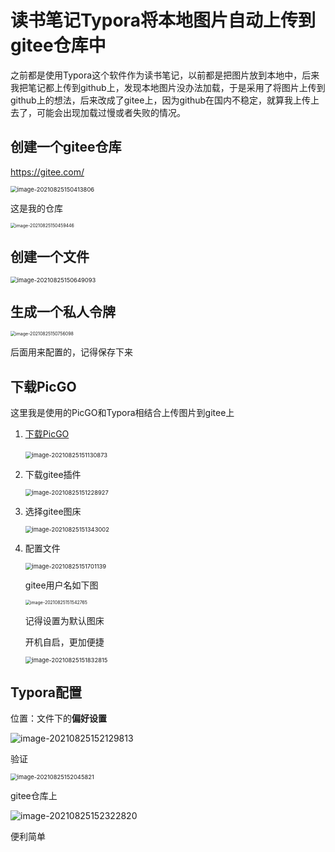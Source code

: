 # 读书笔记Typora将本地图片自动上传到gitee仓库中

之前都是使用Typora这个软件作为读书笔记，以前都是把图片放到本地中，后来我把笔记都上传到github上，发现本地图片没办法加载，于是采用了将图片上传到github上的想法，后来改成了gitee上，因为github在国内不稳定，就算我上传上去了，可能会出现加载过慢或者失败的情况。



## 创建一个gitee仓库

https://gitee.com/

<img src="https://picturebedzhanghui.oss-cn-hangzhou.aliyuncs.com/img/image-20210825150413806.png" alt="image-20210825150413806" style="zoom: 67%;" />

这是我的仓库

<img src="https://picturebedzhanghui.oss-cn-hangzhou.aliyuncs.com/img/image-20210825150459446.png" alt="image-20210825150459446" style="zoom: 50%;" />



## 创建一个文件

<img src="https://picturebedzhanghui.oss-cn-hangzhou.aliyuncs.com/img/image-20210825150649093.png" alt="image-20210825150649093" style="zoom: 67%;" />



## 生成一个私人令牌

<img src="https://picturebedzhanghui.oss-cn-hangzhou.aliyuncs.com/img/image-20210825150756098.png" alt="image-20210825150756098" style="zoom: 50%;" />

后面用来配置的，记得保存下来



## 下载PicGO

这里我是使用的PicGO和Typora相结合上传图片到gitee上

1. [下载PicGO](https://github.com/Molunerfinn/PicGo/tags)

   ​                                <img src="https://picturebedzhanghui.oss-cn-hangzhou.aliyuncs.com/img/image-20210825151130873.png" alt="image-20210825151130873" style="zoom: 67%;" />

   

2. 下载gitee插件

   <img src="https://picturebedzhanghui.oss-cn-hangzhou.aliyuncs.com/img/image-20210825151228927.png" alt="image-20210825151228927" style="zoom: 67%;" />

3. 选择gitee图床

   <img src="https://picturebedzhanghui.oss-cn-hangzhou.aliyuncs.com/img/image-20210825151343002.png" alt="image-20210825151343002" style="zoom:67%;" />

4. 配置文件

   <img src="https://picturebedzhanghui.oss-cn-hangzhou.aliyuncs.com/img/image-20210825151701139.png" alt="image-20210825151701139" style="zoom:67%;" />

   gitee用户名如下图

   <img src="https://picturebedzhanghui.oss-cn-hangzhou.aliyuncs.com/img/image-20210825151542765.png" alt="image-20210825151542765" style="zoom: 50%;" /> 

   记得设置为默认图床

   

   开机自启，更加便捷

   <img src="https://picturebedzhanghui.oss-cn-hangzhou.aliyuncs.com/img/image-20210825151832815.png" alt="image-20210825151832815" style="zoom: 67%;" />



## Typora配置

位置：文件下的**偏好设置**

![image-20210825152129813](https://picturebedzhanghui.oss-cn-hangzhou.aliyuncs.com/img/image-20210825152129813.png)



验证

<img src="https://picturebedzhanghui.oss-cn-hangzhou.aliyuncs.com/img/image-20210825152045821.png" alt="image-20210825152045821" style="zoom:67%;" />

gitee仓库上

![image-20210825152322820](https://picturebedzhanghui.oss-cn-hangzhou.aliyuncs.com/img/image-20210825152322820.png)

便利简单

